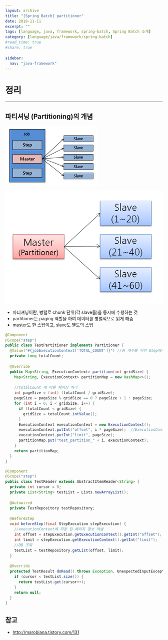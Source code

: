 ```yaml
---
layout: archive
title: "[Spring Batch] partitioner"
date: 2018-11-11
excerpt: ""
tags: [language, java, framework, spring-batch, Spring Batch 소개]
category: [language/java/framework/spring-batch]
#read_time: true
#share: true

sidebar:
  nav: "java-framework"
---
```


# 정리

* * *

## 파티셔닝 (Partitioning)의 개념

![partitioner01](/assets/image/language/java/framework/spring-batch/partitioner01.png)

![partitioner02](/assets/image/language/java/framework/spring-batch/partitioner02.png)

* 파티셔닝이란, 병렬로 chunk 단위(각 slave들)을 동시에 수행하는 것
* partitioner는 paging 역할을 하여 데이터를 병렬적으로 읽게 해줌
* master도 한 스텝이고, slave도 별도의 스텝

```java
@Component
@Scope("step")
public class TestPartitioner implements Partitioner {
  @Value("#{jobExecutionContext['TOTAL_COUNT']}") //총 개수를 이전 Step에서 jobExecutionContext에 저장
  private Long totalCount;

  @Override
  public Map<String, ExecutionContext> partition(int gridSize) {
    Map<String, ExecutionContext> partitionMap = new HashMap<>();

    //totalCount 에 따른 페이징 처리
    int pageSize = (int) (totalCount / gridSize);
    pageSize = pageSize % gridSize == 0 ? pageSize + 1 : pageSize;
    for (int i = 0; i < gridSize; i++) {
      if (totalCount < gridSize) {
        gridSize = totalCount.intValue();
      }
      ExecutionContext executionContext = new ExecutionContext();
      executionContext.putInt("offset", i * pageSize);  //ExecutionContext에 페이지 정보 저장
      executionContext.putInt("limit", pageSize);
      partitionMap.put("test_partition_" + i, executionContext);
    }
    return partitionMap;
  }
}
```

```java
@Component
@Scope("step")
public class TestReader extends AbstractItemReader<String> {
  private int cursor = 0;
  private List<String> testList = Lists.newArrayList();

  @Autowired
  private TestRepository testRepository;

  @BeforeStep
  void beforeStep(final StepExecution stepExecution) {
    //executionContext에 저장 된 페이지 정보 꺼냄
    int offset = stepExecution.getExecutionContext().getInt("offset");
    int limit = stepExecution.getExecutionContext().getInt("limit");
    //DB 조회
    testList = testRepository.getList(offset, limit);
  }

  @Override
  protected TestResult doRead() throws Exception, UnexpectedInputException, ParseException, NonTransientResourceException {
    if (cursor < testList.size()) {
      return testList.get(cursor++);
    }
    return null;
  }
}
```

## 참고

* <http://marobiana.tistory.com/131>